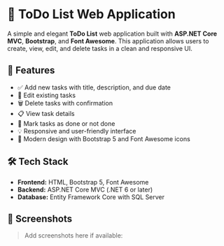 # 📝 ToDo List Web Application

A simple and elegant **ToDo List** web application built with **ASP.NET Core MVC**, **Bootstrap**, and **Font Awesome**. This application allows users to create, view, edit, and delete tasks in a clean and responsive UI.

## 🚀 Features

- ✅ Add new tasks with title, description, and due date
- 📝 Edit existing tasks
- 🗑️ Delete tasks with confirmation
- 📋 View task details
- 📆 Mark tasks as done or not done
- 💡 Responsive and user-friendly interface
- 🎨 Modern design with Bootstrap 5 and Font Awesome icons

## 🛠️ Tech Stack

- **Frontend:** HTML, Bootstrap 5, Font Awesome
- **Backend:** ASP.NET Core MVC (.NET 6 or later)
- **Database:** Entity Framework Core with SQL Server

## 📸 Screenshots

> Add screenshots here if available:
